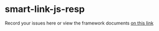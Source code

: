 # smart-link-js-resp

Record your issues here or view the framework documents <a href='http://121.40.96.217' target='_blank'/>on this link</a>
